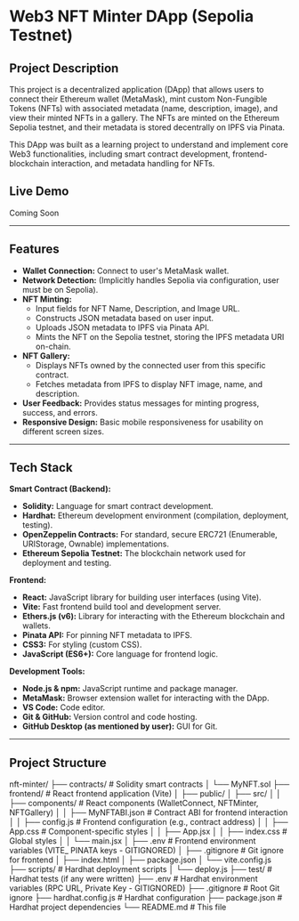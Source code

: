 # Web3 NFT Minter DApp (Sepolia Testnet)

## Project Description

This project is a decentralized application (DApp) that allows users to connect their Ethereum wallet (MetaMask), mint custom Non-Fungible Tokens (NFTs) with associated metadata (name, description, image), and view their minted NFTs in a gallery. The NFTs are minted on the Ethereum Sepolia testnet, and their metadata is stored decentrally on IPFS via Pinata.

This DApp was built as a learning project to understand and implement core Web3 functionalities, including smart contract development, frontend-blockchain interaction, and metadata handling for NFTs.


## Live Demo

Coming Soon

---

## Features

*   **Wallet Connection:** Connect to user's MetaMask wallet.
*   **Network Detection:** (Implicitly handles Sepolia via configuration, user must be on Sepolia).
*   **NFT Minting:**
    *   Input fields for NFT Name, Description, and Image URL.
    *   Constructs JSON metadata based on user input.
    *   Uploads JSON metadata to IPFS via Pinata API.
    *   Mints the NFT on the Sepolia testnet, storing the IPFS metadata URI on-chain.
*   **NFT Gallery:**
    *   Displays NFTs owned by the connected user from this specific contract.
    *   Fetches metadata from IPFS to display NFT image, name, and description.
*   **User Feedback:** Provides status messages for minting progress, success, and errors.
*   **Responsive Design:** Basic mobile responsiveness for usability on different screen sizes.

---

## Tech Stack

**Smart Contract (Backend):**
*   **Solidity:** Language for smart contract development.
*   **Hardhat:** Ethereum development environment (compilation, deployment, testing).
*   **OpenZeppelin Contracts:** For standard, secure ERC721 (Enumerable, URIStorage, Ownable) implementations.
*   **Ethereum Sepolia Testnet:** The blockchain network used for deployment and testing.

**Frontend:**
*   **React:** JavaScript library for building user interfaces (using Vite).
*   **Vite:** Fast frontend build tool and development server.
*   **Ethers.js (v6):** Library for interacting with the Ethereum blockchain and wallets.
*   **Pinata API:** For pinning NFT metadata to IPFS.
*   **CSS3:** For styling (custom CSS).
*   **JavaScript (ES6+):** Core language for frontend logic.

**Development Tools:**
*   **Node.js & npm:** JavaScript runtime and package manager.
*   **MetaMask:** Browser extension wallet for interacting with the DApp.
*   **VS Code:** Code editor.
*   **Git & GitHub:** Version control and code hosting.
*   **GitHub Desktop (as mentioned by user):** GUI for Git.

---

## Project Structure

nft-minter/
├── contracts/ # Solidity smart contracts
│ └── MyNFT.sol
├── frontend/ # React frontend application (Vite)
│ ├── public/
│ ├── src/
│ │ ├── components/ # React components (WalletConnect, NFTMinter, NFTGallery)
│ │ ├── MyNFTABI.json # Contract ABI for frontend interaction
│ │ ├── config.js # Frontend configuration (e.g., contract address)
│ │ ├── App.css # Component-specific styles
│ │ ├── App.jsx
│ │ ├── index.css # Global styles
│ │ └── main.jsx
│ ├── .env # Frontend environment variables (VITE_ PINATA keys - GITIGNORED)
│ ├── .gitignore # Git ignore for frontend
│ ├── index.html
│ ├── package.json
│ └── vite.config.js
├── scripts/ # Hardhat deployment scripts
│ └── deploy.js
├── test/ # Hardhat tests (if any were written)
├── .env # Hardhat environment variables (RPC URL, Private Key - GITIGNORED)
├── .gitignore # Root Git ignore
├── hardhat.config.js # Hardhat configuration
├── package.json # Hardhat project dependencies
└── README.md # This file

